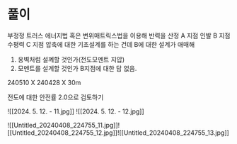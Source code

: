 # 풀이
부정정 트러스 에너지법 혹은 변위매트릭스법을 이용해 반력을 산정
A 지점 인발 B 지점 수평력 C 지점 압축에 대한 기초설계를 하는 건데
B에 대한 설계가 애매해
1. 옹벽처럼 설꼐할 것인가(전도모멘트 지압)
2. 모멘트를 설계할 것인가 
B지점에 대한 답 없음.

240510 X
240428 X 30m

전도에 대한 안전률 2.0으로 검토하기

![[2024. 5. 12. - 11.jpg]]
![[2024. 5. 12. - 12.jpg]]

![[Untitled_20240408_224755_11.jpg]]![[Untitled_20240408_224755_12.jpg]]![[Untitled_20240408_224755_13.jpg]]